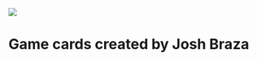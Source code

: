 ![](https://encrypted-tbn0.gstatic.com/images?q=tbn:ANd9GcRQzZ838mIZxchQbJdiYi9YHiNBCiBp5B2CmPQpzLtj1BSr0AY2)
# Game cards created by Josh Braza

